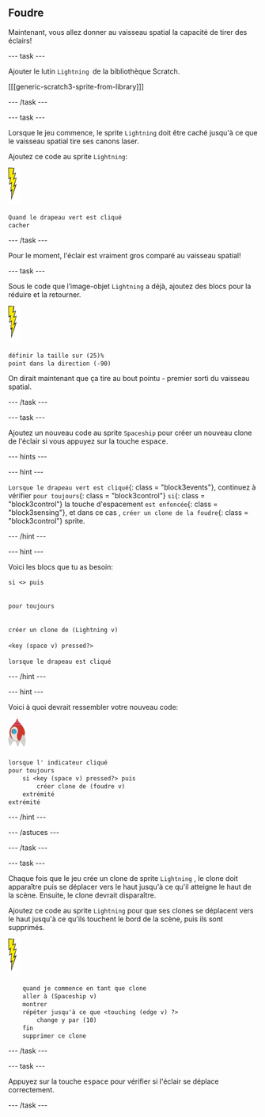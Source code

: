 ## Foudre

Maintenant, vous allez donner au vaisseau spatial la capacité de tirer des éclairs!

\--- task \---

Ajouter le lutin `Lightning `de la bibliothèque Scratch.

[[[generic-scratch3-sprite-from-library]]]

\--- /task \---

\--- task \---

Lorsque le jeu commence, le sprite `Lightning` doit être caché jusqu'à ce que le vaisseau spatial tire ses canons laser.

Ajoutez ce code au sprite `Lightning`:

![sprite éclair](images/lightning-sprite.png)

```blocks3
Quand le drapeau vert est cliqué
cacher

```

\--- /task \---

Pour le moment, l'éclair est vraiment gros comparé au vaisseau spatial!

\--- task \---

Sous le code que l’image-objet `Lightning` a déjà, ajoutez des blocs pour la réduire et la retourner.

![sprite éclair](images/lightning-sprite.png)

```blocks3
définir la taille sur (25)%
point dans la direction (-90)
```

On dirait maintenant que ça tire au bout pointu - premier sorti du vaisseau spatial.

\--- /task \---

\--- task \---

Ajoutez un nouveau code au sprite `Spaceship` pour créer un nouveau clone de l'éclair si vous appuyez sur la touche <kbd>espace</kbd>.

\--- hints \---

\--- hint \---

`Lorsque le drapeau vert est cliqué`{: class = "block3events"}, continuez à vérifier `pour toujours`{: class = "block3control"} `si`{: class = "block3control"} la touche d'espacement `est enfoncée`{: class = "block3sensing"}, et dans ce cas , `créer un clone de la foudre`{: class = "block3control"} sprite.

\--- /hint \---

\--- hint \---

Voici les blocs que tu as besoin:

```blocks3
si <> puis


pour toujours


créer un clone de (Lightning v)

<key (space v) pressed?>

lorsque le drapeau est cliqué
```

\--- /hint \---

\--- hint \---

Voici à quoi devrait ressembler votre nouveau code:

![lutin de roquette](images/rocket-sprite.png)

```blocks3
lorsque l' indicateur cliqué
pour toujours
    si <key (space v) pressed?> puis
        créer clone de (foudre v)
    extrémité
extrémité
```

\--- /hint \---

\--- /astuces \---

\--- /task \---

\--- task \---

Chaque fois que le jeu crée un clone de sprite `Lightning` , le clone doit apparaître puis se déplacer vers le haut jusqu'à ce qu'il atteigne le haut de la scène. Ensuite, le clone devrait disparaître.

Ajoutez ce code au sprite `Lightning` pour que ses clones se déplacent vers le haut jusqu'à ce qu'ils touchent le bord de la scène, puis ils sont supprimés.

![sprite éclair](images/lightning-sprite.png)

```blocks3
    quand je commence en tant que clone
    aller à (Spaceship v)
    montrer
    répéter jusqu'à ce que <touching (edge v) ?>
        change y par (10)
    fin
    supprimer ce clone
```

\--- /task \---

\--- task \---

Appuyez sur la touche <kbd>espace</kbd> pour vérifier si l'éclair se déplace correctement.

\--- /task \---